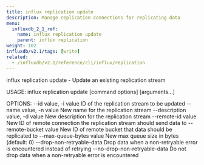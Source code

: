 ```yaml
---
title: influx replication update
description: Manage replication connections for replicating data
menu:
  influxdb_2_1_ref:
    name: influx replication update
    parent: influx replication
weight: 102
influxdb/v2.1/tags: [write]
related:
  - /influxdb/v2.1/reference/cli/influx/replication
---
```


   influx replication update - Update an existing replication stream

USAGE:
   influx replication update [command options] [arguments...]

OPTIONS:
   --id value, -i value           ID of the replication stream to be updated
   --name value, -n value         New name for the replication stream
   --description value, -d value  New description for the replication stream
   --remote-id value              New ID of remote connection the replication stream should send data to
   --remote-bucket value          New ID of remote bucket that data should be replicated to
   --max-queue-bytes value        New max queue size in bytes (default: 0)
   --drop-non-retryable-data      Drop data when a non-retryable error is encountered instead of retrying
   --no-drop-non-retryable-data   Do not drop data when a non-retryable error is encountered

<!--
COMMON OPTIONS:
   --host value                     HTTP address of InfluxDB [$INFLUX_HOST]
   --skip-verify                    Skip TLS certificate chain and host name verification [$INFLUX_SKIP_VERIFY]
   --configs-path value             Path to the influx CLI configurations [$INFLUX_CONFIGS_PATH]
   --active-config value, -c value  Config name to use for command [$INFLUX_ACTIVE_CONFIG]
   --http-debug
   --json                           Output data as JSON [$INFLUX_OUTPUT_JSON]
   --hide-headers                   Hide the table headers in output data [$INFLUX_HIDE_HEADERS]
   --token value, -t value          Token to authenticate request [$INFLUX_TOKEN]
 -->
